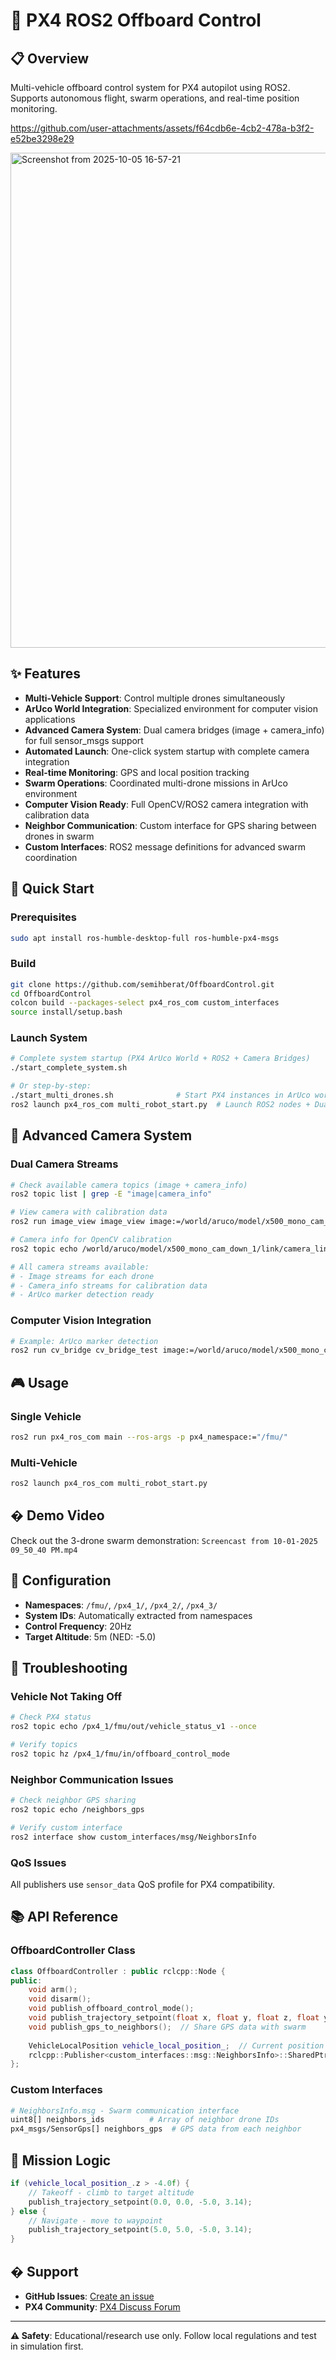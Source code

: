 # 🚁 PX4 ROS2 Offboard Control

## 📋 Overview
Multi-vehicle offboard control system for PX4 autopilot using ROS2. Supports autonomous flight, swarm operations, and real-time position monitoring.

https://github.com/user-attachments/assets/f64cdb6e-4cb2-478a-b3f2-e52be3298e29

<img width="957" height="792" alt="Screenshot from 2025-10-05 16-57-21" src="https://github.com/user-attachments/assets/2be3b12d-b2d6-4884-9ab9-afb669cc1390" />

## ✨ Features
- **Multi-Vehicle Support**: Control multiple drones simultaneously
- **ArUco World Integration**: Specialized environment for computer vision applications
- **Advanced Camera System**: Dual camera bridges (image + camera_info) for full sensor_msgs support
- **Automated Launch**: One-click system startup with complete camera integration
- **Real-time Monitoring**: GPS and local position tracking
- **Swarm Operations**: Coordinated multi-drone missions in ArUco environment
- **Computer Vision Ready**: Full OpenCV/ROS2 camera integration with calibration data
- **Neighbor Communication**: Custom interface for GPS sharing between drones in swarm
- **Custom Interfaces**: ROS2 message definitions for advanced swarm coordination

## 🚀 Quick Start

### Prerequisites
```bash
sudo apt install ros-humble-desktop-full ros-humble-px4-msgs
```

### Build
```bash
git clone https://github.com/semihberat/OffboardControl.git
cd OffboardControl
colcon build --packages-select px4_ros_com custom_interfaces
source install/setup.bash
```

### Launch System
```bash
# Complete system startup (PX4 ArUco World + ROS2 + Camera Bridges)
./start_complete_system.sh

# Or step-by-step:
./start_multi_drones.sh              # Start PX4 instances in ArUco world
ros2 launch px4_ros_com multi_robot_start.py  # Launch ROS2 nodes + Dual camera bridges
```

## 📸 Advanced Camera System

### Dual Camera Streams
```bash
# Check available camera topics (image + camera_info)
ros2 topic list | grep -E "image|camera_info"

# View camera with calibration data
ros2 run image_view image_view image:=/world/aruco/model/x500_mono_cam_down_1/link/camera_link/sensor/imager/image

# Camera info for OpenCV calibration
ros2 topic echo /world/aruco/model/x500_mono_cam_down_1/link/camera_link/sensor/imager/camera_info

# All camera streams available:
# - Image streams for each drone
# - Camera_info streams for calibration data
# - ArUco marker detection ready
```

### Computer Vision Integration
```bash
# Example: ArUco marker detection
ros2 run cv_bridge cv_bridge_test image:=/world/aruco/model/x500_mono_cam_down_1/link/camera_link/sensor/imager/image
```

## 🎮 Usage

### Single Vehicle
```bash
ros2 run px4_ros_com main --ros-args -p px4_namespace:="/fmu/"
```

### Multi-Vehicle
```bash
ros2 launch px4_ros_com multi_robot_start.py
```

## � Demo Video
Check out the 3-drone swarm demonstration: `Screencast from 10-01-2025 09_50_40 PM.mp4`

## 🔧 Configuration
- **Namespaces**: `/fmu/`, `/px4_1/`, `/px4_2/`, `/px4_3/`
- **System IDs**: Automatically extracted from namespaces
- **Control Frequency**: 20Hz
- **Target Altitude**: 5m (NED: -5.0)

## 🐛 Troubleshooting

### Vehicle Not Taking Off
```bash
# Check PX4 status
ros2 topic echo /px4_1/fmu/out/vehicle_status_v1 --once

# Verify topics
ros2 topic hz /px4_1/fmu/in/offboard_control_mode
```

### Neighbor Communication Issues
```bash
# Check neighbor GPS sharing
ros2 topic echo /neighbors_gps

# Verify custom interface
ros2 interface show custom_interfaces/msg/NeighborsInfo
```

### QoS Issues
All publishers use `sensor_data` QoS profile for PX4 compatibility.

## 📚 API Reference

### OffboardController Class
```cpp
class OffboardController : public rclcpp::Node {
public:
    void arm();
    void disarm();
    void publish_offboard_control_mode();
    void publish_trajectory_setpoint(float x, float y, float z, float yaw);
    void publish_gps_to_neighbors();  // Share GPS data with swarm
    
    VehicleLocalPosition vehicle_local_position_;  // Current position
    rclcpp::Publisher<custom_interfaces::msg::NeighborsInfo>::SharedPtr neighbors_gps_publisher_;
};
```

### Custom Interfaces
```bash
# NeighborsInfo.msg - Swarm communication interface
uint8[] neighbors_ids          # Array of neighbor drone IDs
px4_msgs/SensorGps[] neighbors_gps  # GPS data from each neighbor
```

## 🎯 Mission Logic
```cpp
if (vehicle_local_position_.z > -4.0f) {
    // Takeoff - climb to target altitude
    publish_trajectory_setpoint(0.0, 0.0, -5.0, 3.14);
} else {
    // Navigate - move to waypoint
    publish_trajectory_setpoint(5.0, 5.0, -5.0, 3.14);
}
```

## � Support
- **GitHub Issues**: [Create an issue](https://github.com/semihberat/OffboardControl/issues)
- **PX4 Community**: [PX4 Discuss Forum](https://discuss.px4.io/)

---
**⚠️ Safety**: Educational/research use only. Follow local regulations and test in simulation first.
